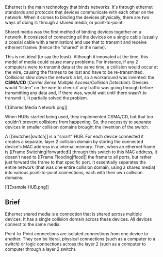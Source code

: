 Ethernet is the main technology that binds networks. It's through ethernet standards and protocols that devices communicate with each other on the network. When it comes to binding the devices physically, there are two ways of doing it: through a shared media, or point-to-point.

Shared media was the first method of binding devices together on a network. It consisted of connecting all the devices on a single cable (usually a coaxial cable with a termination) and use that to transmit and receive ethernet frames (hence the "shared" in the name).

This is not ideal (to say the least). Although it innovated at the time, this model of media could cause many problems. For instance, if any 2 computers were to transmit data at the same time, a collision would occur at the wire, causing the frames to be lost and have to be re-transmitted. Collisions slow down the network a lot, so a workaround was invented: the **CSMA/CD** (*Carrier Sense Multiple Access/Collision Detection*). Devices would "listen" on the wire to check if any traffic was going through before transmitting any data and, if there was, would wait until there wasn't to transmit it. It partially solved the problem.

![[Shared Media Network.png]]

When HUBs started being used, they implemented CSMA/CD, but that too couldn't prevent collisions from happening. So, the necessity to separate devices in smaller collision domains brought the invention of the switch.

A [[Switches|switch]] is a "smart" HUB. For each device connected it creates a separate, layer 2 collision domain by storing the connected device's MAC address in a internal memory. Then, when an ethernet frame is [[Frame Switching|forwarded]] through this switch to this MAC address, it doesn't need to [[Frame Flooding|flood]] the frame to all ports, but rather just forward the frame to that specific port. It essentially separates the entire network (that was one entire collision domain, using a shared media) into various point-to-point connections, each with their own collision domains.

![[Example HUB.png]]

## Brief

Ethernet shared media is a connection that is shared across multiple devices. It has a single collision domain across these devices. All devices connect to the same media.

Point-to-Point connections are isolated connections from one device to another. They can be literal, physical connections (such as a computer to a switch) or logic connections across the layer 2 (such as a computer to computer through a layer 2 switch).